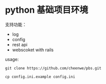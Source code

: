 # python 基础项目环境

支持功能：

- log
- config
- rest api
- webscoket with rails


usage:

```
git clone https://github.com/cheenwe/pbs.git

cp config.ini.example config.ini
```
